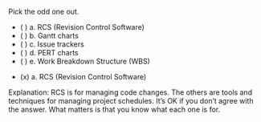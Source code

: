 <panel header=":lock::key: Pick the odd one out of these project management tools/techniques." expanded>

<panel header="%%{{glyphicon_education}}%% Prerequisites" minimized>
  <dynamic-panel src="../../revisionControl/what/unit-inElsewhere-asFlat.md" boilerplate header="{{glyphicon_education}} Revision Control: What" />
  <dynamic-panel src="../../projectPlanning/ganttCharts/unit-inElsewhere-asFlat.md" boilerplate header="Project Planning: Gantt Charts" />
  <dynamic-panel src="../../projectPlanning/issueTrackers/unit-inElsewhere-asFlat.md" boilerplate header="{{glyphicon_education}} Project Planning: Issue Trackers" />
  <dynamic-panel src="../../projectPlanning/pertCharts/unit-inElsewhere-asFlat.md" boilerplate header="Project Planning: PERT Charts" />
  <dynamic-panel src="../../projectPlanning/workBreakdownStructure/unit-inElsewhere-asFlat.md" boilerplate header="{{glyphicon_education}} Project Planning: Work Breakdown Structure" />
</panel>

<p/>

<question>
Pick the odd one out.

- ( ) a. RCS (Revision Control Software)
- ( ) b. Gantt charts
- ( ) c. Issue trackers
- ( ) d. PERT charts
- ( ) e. Work Breakdown Structure (WBS)

<div slot="answer">

- (x) a. RCS (Revision Control Software)

Explanation: RCS is for managing code changes. The others are tools and techniques for managing project schedules. It’s OK if you don’t agree with the answer. What matters is that you know what each one is for.

</div>
</question>
</panel>
